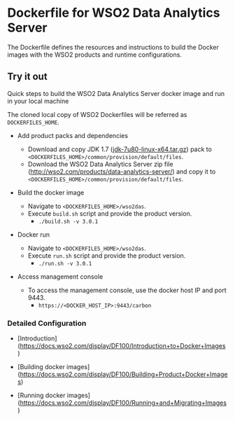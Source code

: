 # Dockerfile for WSO2 Data Analytics Server #
The Dockerfile defines the resources and instructions to build the Docker images with the WSO2 products and runtime configurations.

## Try it out
Quick steps to build the WSO2 Data Analytics Server docker image and run in your local machine

The cloned local copy of WSO2 Dockerfiles will be referred as `DOCKERFILES_HOME`.

* Add product packs and dependencies
    - Download and copy JDK 1.7 ([jdk-7u80-linux-x64.tar.gz](http://www.oracle.com/technetwork/java/javase/downloads/jdk7-downloads-1880260.html)) pack to `<DOCKERFILES_HOME>/common/provision/default/files`.
    - Download the WSO2 Data Analytics Server zip file (http://wso2.com/products/data-analytics-server/) and copy it to `<DOCKERFILES_HOME>/common/provision/default/files`.

* Build the docker image
    - Navigate to `<DOCKERFILES_HOME>/wso2das`.
    - Execute `build.sh` script and provide the product version.
        + `./build.sh -v 3.0.1`

* Docker run
    - Navigate to `<DOCKERFILES_HOME>/wso2das`.
    - Execute `run.sh` script and provide the product version.
        + `./run.sh -v 3.0.1`

* Access management console
    -  To access the management console, use the docker host IP and port 9443.
        + `https://<DOCKER_HOST_IP>:9443/carbon`

### Detailed Configuration

* [Introduction] (https://docs.wso2.com/display/DF100/Introduction+to+Docker+Images)

* [Building docker images] (https://docs.wso2.com/display/DF100/Building+Product+Docker+Images)

* [Running docker images] (https://docs.wso2.com/display/DF100/Running+and+Migrating+Images)
